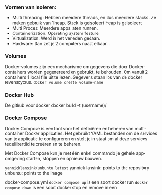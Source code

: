 
### Vormen van isoleren:
- Multi threading:
Hebben meerdere threads, en dus meerdere stacks. Ze maken gebruik van 1 heap.
Stack is geisoleert
Heap is geisoleert
- Multi Proces:
Meerdere apps laten runnen.
- Containerization:
Operating system feature
- Virtualization:
Werd in het verleden gedaan. 
- Hardware:
Dan zet je 2 computers naast elkaar...


### Volumes
Docker-volumes zijn een mechanisme om gegevens die door Docker-containers worden gegenereerd en gebruikt, te behouden.
Om vanuit 2 containers 1 local file uit te lezen. Gegevens staan los van de docker levenscyclus.
`docker volume create volume-name`


### Docker Hub
De github voor docker
docker build -t (username)/

### Docker Compose
Docker Compose is een tool voor het definiëren en beheren van multi-container Docker applicaties. Het gebruikt YAML bestanden om de services van je applicatie te configureren en stelt je in staat om al deze services tegelijkertijd te creëren en te beheren.

Met Docker Compose kun je met één enkel commando je gehele app-omgeving starten, stoppen en opnieuw bouwen.

`yannicklansink/unbuntu:latest`
yannick lansink: points to the repository
unbuntu: points to the image


docker-compose.yml
`docker compose up` is een soort docker run
`docker compose down` is een soort docker stop en remove in een


